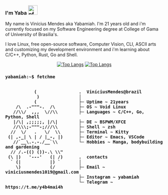 ### I'm Yaba <a><img height="30" width="30" alt="pfp" src="https://raw.githubusercontent.com/quintenvandamme/quintenvandamme/main/badges/src/mona-loading/mona-loading-dark.gif" />

My name is Vinícius Mendes aka Yabamiah. I'm 21 years old and i'm currently focused on my Software Engineering degree at College of Gama of University of Brasilia's. 

I love Linux, free open-source software, Computer Vision, CLI, ASCII arts and customizing my development environment and i'm learning about C/C++, Python, Rust, Go and Shell.

<div align="center">

[![Top Langs](https://github-readme-stats.vercel.app/api?username=yabamiah&show_icons=true&theme=rose_pine)](https://github.com/anuraghazra/github-readme-stats)
[![Top Langs](https://github-readme-stats.vercel.app/api/top-langs/?username=yabamiah&layout=compact&exclude_repo=yabamiah.github.io&theme=rose_pine&hide=html)](https://github.com/anuraghazra/github-readme-stats)
</div>

<h3>

```
yabamiah:~$ fetchme


           (                .  ViníciusMendes@brazil
            )               │
           (                ├─ Uptime ~ 21years
    /\  .-"""-.  /\         ├─ OS ~ Void Linux
   //\\/  ,,,  \//\\        ├─ Languages ~ C/C++, Go, Python, Shell
   |/\| ,;;;;;, |/\|        ├─ DE ~ BSPWM/XFCE
   //\\\;-"""-;///\\        ├─ Shell ~ zsh
  //  \/   .   \/  \\       ├─ Terminal ~ Kitty
 (| ,-_| \ | / |_-, |)      ├─ Editor ~ Emacs, VSCode
   //`__\.-.-./__`\\        └─ Hobbies ~ Manga, bodybuilding and gardening
  // /.-(() ())-.\ \\"
 (\ |)   '---'   (| /)      .  contacts
  ` (|           |) `       │
    \)           (/         ├─ Email ~ viniciusmendes1019@gmail.com
                            ├─ Instagram ~ yabamiah
                            └─ Telegram ~ https://t.me/y4b4mai4h
```

</h3>
